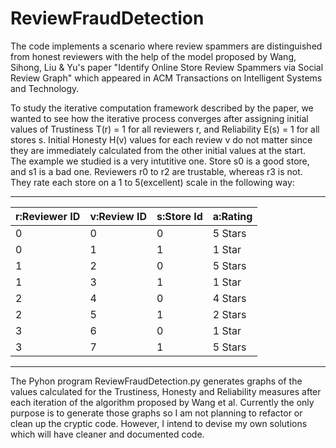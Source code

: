 # ReviewFraudDetection

The code implements a scenario where review spammers are distinguished from honest reviewers with the help of the model proposed by Wang, Sihong, Liu & Yu's paper "Identify Online Store Review Spammers via Social Review Graph" which appeared in ACM Transactions on Intelligent Systems and Technology.

To study the iterative computation framework described by the paper, we wanted to see how the iterative process converges after assigning initial values of Trustiness T(r) = 1 for all reviewers r, and Reliability E(s) = 1 for all stores s. Initial Honesty H(v) values for each review v do not matter since they are immediately calculated from the other initial values at the start.  
The example we studied is a very intutitive one. Store s0 is a good store, and s1 is a bad one. Reviewers r0 to r2 are trustable, whereas r3 is not. They rate each store on a 1 to 5(excellent) scale in the following way: 
 ________________________________________________________
| r:Reviewer ID | v:Review ID | s:Store Id  | a:Rating  |
|---------------|-------------|-------------|-----------|
|       0       |      0      |       0     | 5 Stars   |
|       0       |      1      |       1     | 1 Star    |
|       1       |      2      |       0     | 5 Stars   |
|       1       |      3      |       1     | 1 Star    |
|       2       |      4      |       0     | 4 Stars   |
|       2       |      5      |       1     | 2 Stars   |
|       3       |      6      |       0     | 1 Star    |
|       3       |      7      |       1     | 5 Stars   |
_________________________________________________________

The Pyhon program ReviewFraudDetection.py generates graphs of the values calculated for the Trustiness, Honesty and Reliability measures after each iteration of the algorithm proposed by Wang et al. Currently the only purpose is to generate those graphs so I am not planning to refactor or clean up the cryptic code. However, I intend to devise my own solutions which will have cleaner and documented code.
